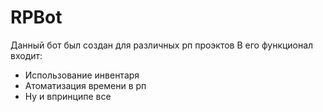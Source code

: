 # RPBot
Данный бот был создан для различных рп проэктов
В его функционал входит:
- Использование инвентаря
- Атоматизация времени в рп
- Ну и впринципе все
